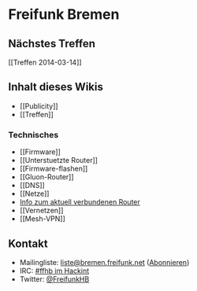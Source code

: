 # Freifunk Bremen

## Nächstes Treffen
[[Treffen 2014-03-14]]

## Inhalt dieses Wikis
* [[Publicity]]
* [[Treffen]]

### Technisches
* [[Firmware]]
 * [[Unterstuetzte Router]] 
 * [[Firmware-flashen]]
* [[Gluon-Router]]
* [[DNS]]
* [[Netze]]
 * [Info zum aktuell verbundenen Router](http://node.ffhb)
 * [[Vernetzen]]
 * [[Mesh-VPN]]

## Kontakt
* Mailingliste: [liste@bremen.freifunk.net](mailto:liste@bremen.freifunk.net) ([Abonnieren](https://planetcyborg.de/mailman/listinfo/ff-bremen))
* IRC: [#ffhb im Hackint](irc:://irc.hackint.org/ffhb)
* Twitter: [@FreifunkHB](https://twitter.com/FreifunkHB)  
